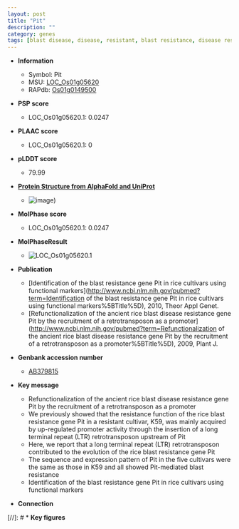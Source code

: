 ```yaml
---
layout: post
title: "Pit"
description: ""
category: genes
tags: [blast disease, disease, resistant, blast resistance, disease resistance, blast]
---
```


* **Information**  
    + Symbol: Pit  
    + MSU: [LOC_Os01g05620](http://rice.plantbiology.msu.edu/cgi-bin/ORF_infopage.cgi?orf=LOC_Os01g05620)  
    + RAPdb: [Os01g0149500](http://rapdb.dna.affrc.go.jp/viewer/gbrowse_details/irgsp1?name=Os01g0149500)  

* **PSP score**  
    + LOC_Os01g05620.1: 0.0247 

* **PLAAC score**  
    + LOC_Os01g05620.1: 0 

* **pLDDT score**
    + 79.99

* **[Protein Structure from AlphaFold and UniProt](https://www.uniprot.org/uniprotkb/A2ZP99/entry#structure)**
    + ![image](https://ricepsp.github.io/images/A/AF-A2ZP99-F1.png))

* **MolPhase score**
    + LOC_Os01g05620.1: 0.0247

* **MolPhaseResult**
    + ![LOC_Os01g05620.1](https://ricepsp.github.io/pictures/LOC_Os01g/LOC_Os01g05620.1.png)

* **Publication**  
    + [Identification of the blast resistance gene Pit in rice cultivars using functional markers](http://www.ncbi.nlm.nih.gov/pubmed?term=Identification of the blast resistance gene Pit in rice cultivars using functional markers%5BTitle%5D), 2010, Theor Appl Genet.
    + [Refunctionalization of the ancient rice blast disease resistance gene Pit by the recruitment of a retrotransposon as a promoter](http://www.ncbi.nlm.nih.gov/pubmed?term=Refunctionalization of the ancient rice blast disease resistance gene Pit by the recruitment of a retrotransposon as a promoter%5BTitle%5D), 2009, Plant J.

* **Genbank accession number**  
    + [AB379815](http://www.ncbi.nlm.nih.gov/nuccore/AB379815)

* **Key message**  
    + Refunctionalization of the ancient rice blast disease resistance gene Pit by the recruitment of a retrotransposon as a promoter
    + We previously showed that the resistance function of the rice blast resistance gene Pit in a resistant cultivar, K59, was mainly acquired by up-regulated promoter activity through the insertion of a long terminal repeat (LTR) retrotransposon upstream of Pit
    + Here, we report that a long terminal repeat (LTR) retrotransposon contributed to the evolution of the rice blast resistance gene Pit
    + The sequence and expression pattern of Pit in the five cultivars were the same as those in K59 and all showed Pit-mediated blast resistance
    + Identification of the blast resistance gene Pit in rice cultivars using functional markers

* **Connection**  

[//]: # * **Key figures**  


